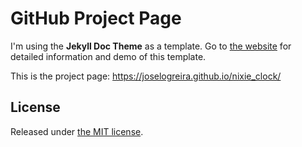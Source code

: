 # GitHub Project Page

I'm using the **Jekyll Doc Theme** as a template. Go to [the website](https://aksakalli.github.io/jekyll-doc-theme/) for detailed information and demo of this template.

This is the project page: https://joselogreira.github.io/nixie_clock/

## License

Released under [the MIT license](LICENSE).
